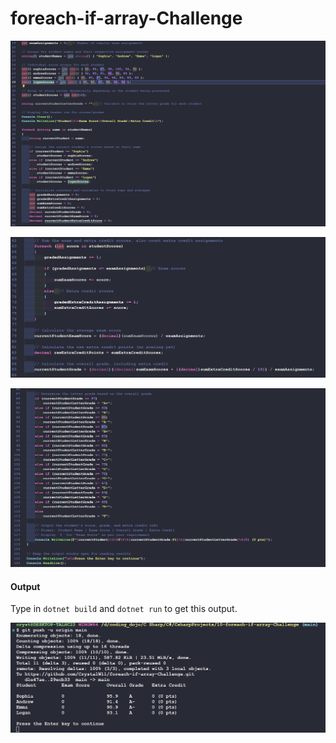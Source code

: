 # foreach-if-array-Challenge


![alt text](image.png)

![alt text](image-1.png)

![alt text](image-2.png)

#### Output

Type in `dotnet build` and `dotnet run` to get this output. 

![alt text](image-3.png)
